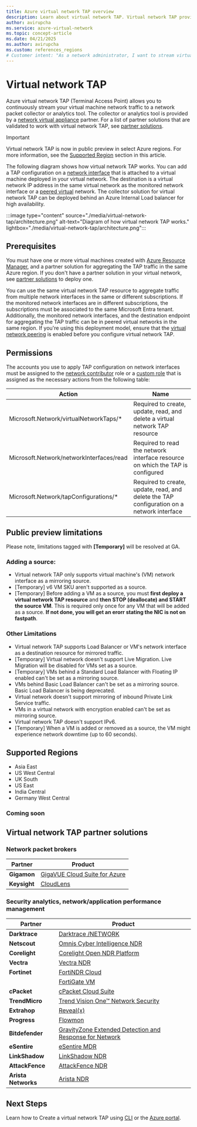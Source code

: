 ```yaml
---
title: Azure virtual network TAP overview
description: Learn about virtual network TAP. Virtual network TAP provides you with a copy of virtual machine network traffic that can be streamed to a packet collector.
author: avirupcha
ms.service: azure-virtual-network
ms.topic: concept-article
ms.date: 04/21/2025
ms.author: avirupcha
ms.custom: references_regions
# Customer intent: "As a network administrator, I want to stream virtual machine network traffic using a TAP configuration, so that I can analyze and monitor network performance effectively with a partner solution."
---
```


# Virtual network TAP

Azure virtual network TAP (Terminal Access Point) allows you to continuously stream your virtual machine network traffic to a network packet collector or analytics tool. The collector or analytics tool is provided by a [network virtual appliance](https://azure.microsoft.com/solutions/network-appliances/) partner. For a list of partner solutions that are validated to work with virtual network TAP, see [partner solutions](#virtual-network-tap-partner-solutions).

> [!IMPORTANT]
> Virtual network TAP is now in public preview in select Azure regions. For more information, see the [Supported Region](#supported-regions) section in this article.

The following diagram shows how virtual network TAP works. You can add a TAP configuration on a [network interface](virtual-network-network-interface.md) that is attached to a virtual machine deployed in your virtual network. The destination is a virtual network IP address in the same virtual network as the monitored network interface or a [peered virtual](virtual-network-peering-overview.md) network. The collector solution for virtual network TAP can be deployed behind an Azure Internal Load balancer for high availability.

:::image type="content" source="./media/virtual-network-tap/architecture.png" alt-text="Diagram of how virtual network TAP works." lightbox="./media/virtual-network-tap/architecture.png":::

## Prerequisites

You must have one or more virtual machines created with [Azure Resource Manager](../azure-resource-manager/management/overview.md?toc=%2fazure%2fvirtual-network%2ftoc.json), and a partner solution for aggregating the TAP traffic in the same Azure region. If you don't have a  partner solution in your virtual network, see [partner solutions](#virtual-network-tap-partner-solutions) to deploy one.

You can use the same virtual network TAP resource to aggregate traffic from multiple network interfaces in the same or different subscriptions. If the monitored network interfaces are in different subscriptions, the subscriptions must be associated to the same Microsoft Entra tenant. Additionally, the monitored network interfaces, and the destination endpoint for aggregating the TAP traffic can be in peered virtual networks in the same region. If you're using this deployment model, ensure that the [virtual network peering](virtual-network-peering-overview.md) is enabled before you configure virtual network TAP.

## Permissions

The accounts you use to apply TAP configuration on network interfaces must be assigned to the [network contributor](../role-based-access-control/built-in-roles.md?toc=%2fazure%2fvirtual-network%2ftoc.json#network-contributor) role or a [custom role](../role-based-access-control/custom-roles.md?toc=%2fazure%2fvirtual-network%2ftoc.json) that is assigned as the necessary actions from the following table:

| Action | Name |
|---|---|
| Microsoft.Network/virtualNetworkTaps/* | Required to create, update, read, and delete a virtual network TAP resource |
| Microsoft.Network/networkInterfaces/read | Required to read the network interface resource on which the TAP is configured |
| Microsoft.Network/tapConfigurations/* | Required to create, update, read, and delete the TAP configuration on a network interface |

## Public preview limitations
Please note, limitations tagged with **[Temporary]** will be resolved at GA. 
### Adding a source:
- Virtual network TAP only supports virtual machine's (VM) network interface as a mirroring source.
- [Temporary] v6 VM SKU aren't supported as a source. 
- [Temporary] Before adding a VM as a source, you must **first deploy a virtual network TAP resource** and **then STOP (deallocate) and START the source VM**. This is required only once for any VM that will be added as a source. **If not done, you will get an erorr stating the NIC is not on fastpath**.

### Other Limitations
- Virtual network TAP supports Load Balancer or VM's network interface as a destination resource for mirrored traffic.
- [Temporary] Virtual network doesn't support Live Migration. Live Migration will be disabled for VMs set as a source.
- [Temporary] VMs behind a Standard Load Balancer with Floating IP enabled can't be set as a mirroring source. 
- VMs behind Basic Load Balancer can't be set as a mirroring source. Basic Load Balancer is being deprecated.
- Virtual network doesn't support mirroring of inbound Private Link Service traffic.
- VMs in a virtual network with encryption enabled can't be set as mirroring source.
- Virtual network TAP doesn't support IPv6.
- [Temporary] When a VM is added or removed as a source, the VM might experience network downtime (up to 60 seconds).

## Supported Regions

- Asia East
- US West Central
- UK South
- US East
- India Central
- Germany West Central

### Coming soon



## Virtual network TAP partner solutions

### Network packet brokers

|Partner|Product|
|-------------|----------|
|**Gigamon**|[GigaVUE Cloud Suite for Azure](https://www.gigamon.com/solutions/cloud/public-cloud/gigavue-cloud-suite-azure.html)|
|**Keysight**|[CloudLens](https://www.keysight.com/us/en/products/network-visibility/cloud-visibility/cloudlens-software-suite.html)|

### Security analytics, network/application performance management

|Partner|Product|
|-------------|----------|
|**Darktrace**|[Darktrace /NETWORK](https://www.darktrace.com/products/network)|
|**Netscout**|[Omnis Cyber Intelligence NDR](https://www.netscout.com/product/cyber-intelligence)|
|**Corelight**|[Corelight Open NDR Platform](https://corelight.com/solutions/why-open-ndr)|
|**Vectra**|[Vectra NDR](https://www.vectra.ai/products/ndr)|
|**Fortinet**|[FortiNDR Cloud](https://www.fortinet.com/products/network-detection-and-response)|
||[FortiGate VM](https://azuremarketplace.microsoft.com/en/marketplace/apps/fortinet.fortinet_fortigate-vm_v5?tab=Overview)|
|**cPacket**|[cPacket Cloud Suite](https://www.cpacket.com/cloud)|
|**TrendMicro**|[Trend Vision One™ Network Security](https://www.trendmicro.com/en_ca/business/products/network.html)|
|**Extrahop**|[Reveal(x)](https://www.extrahop.com/platform/revealx)|
|**Progress**|[Flowmon](https://www.progress.com/blogs/azure-vtap)|
|**Bitdefender**|[GravityZone Extended Detection and Response for Network](https://www.bitdefender.com/en-us/business/products/gravityzone-xdr)|
|**eSentire**|[eSentire MDR](https://www.esentire.com/how-we-do-it/signals/mdr-for-network)|
|**LinkShadow**|[LinkShadow NDR](https://www.linkshadow.com/products/network-detection-and-response)|
|**AttackFence**|[AttackFence NDR](https://www.attackfence.com/products/ndr)|
|**Arista Networks**|[Arista NDR](https://www.arista.com/en/products/network-detection-and-response)|

## Next Steps

Learn how to Create a virtual network TAP using [CLI](tutorial-tap-virtual-network-cli.md) or the [Azure portal](tutorial-virtual-network-tap-portal.md).
